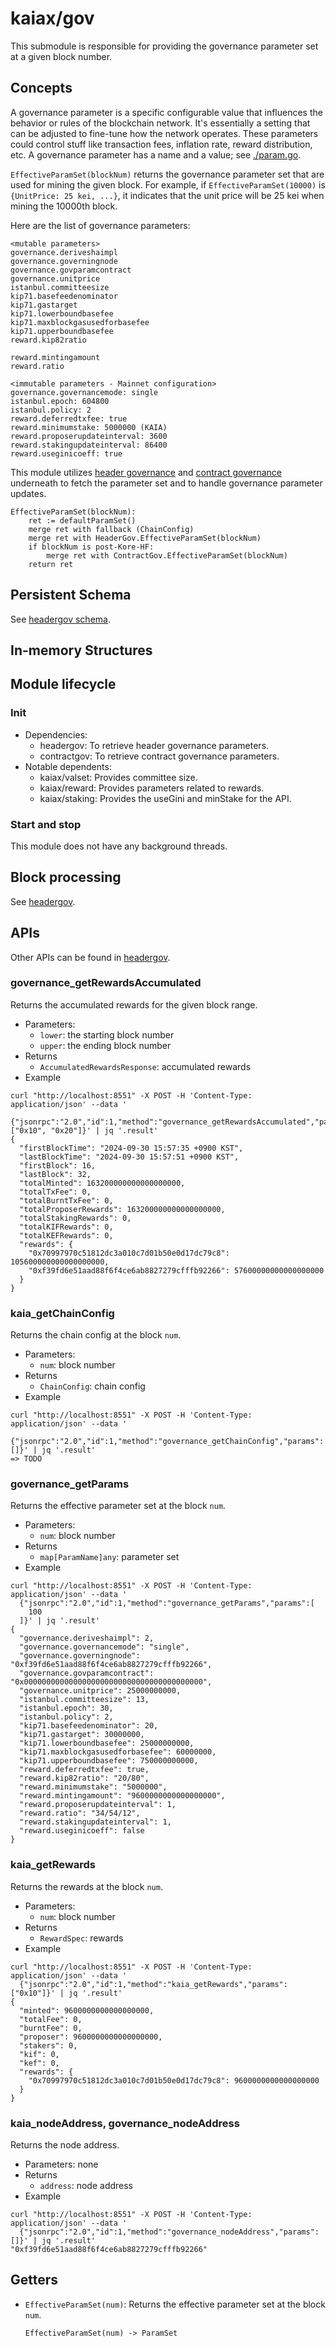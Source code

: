 # kaiax/gov

This submodule is responsible for providing the governance parameter set at a given block number.

## Concepts

A governance parameter is a specific configurable value that influences the behavior or rules of the blockchain network.
It's essentially a setting that can be adjusted to fine-tune how the network operates.
These parameters could control stuff like transaction fees, inflation rate, reward distribution, etc.
A governance parameter has a name and a value; see [./param.go](./param.go).

`EffectiveParamSet(blockNum)` returns the governance parameter set that are used for mining the given block.
For example, if `EffectiveParamSet(10000)` is `{UnitPrice: 25 kei, ...}`, it indicates that the unit price will be 25 kei when mining the 10000th block.

Here are the list of governance parameters:

```
<mutable parameters>
governance.deriveshaimpl
governance.governingnode
governance.govparamcontract
governance.unitprice
istanbul.committeesize
kip71.basefeedenominator
kip71.gastarget
kip71.lowerboundbasefee
kip71.maxblockgasusedforbasefee
kip71.upperboundbasefee
reward.kip82ratio

reward.mintingamount
reward.ratio

<immutable parameters - Mainnet configuration>
governance.governancemode: single
istanbul.epoch: 604800
istanbul.policy: 2
reward.deferredtxfee: true
reward.minimumstake: 5000000 (KAIA)
reward.proposerupdateinterval: 3600
reward.stakingupdateinterval: 86400
reward.useginicoeff: true
```

This module utilizes [header governance](./headergov/README.md) and [contract governance](./contractgov/README.md) underneath to fetch the parameter set and to handle governance parameter updates.

```
EffectiveParamSet(blockNum):
    ret := defaultParamSet()
    merge ret with fallback (ChainConfig)
    merge ret with HeaderGov.EffectiveParamSet(blockNum)
    if blockNum is post-Kore-HF:
        merge ret with ContractGov.EffectiveParamSet(blockNum)
    return ret
```

## Persistent Schema

See [headergov schema](./headergov/README.md#persistent-schema).

## In-memory Structures

## Module lifecycle

### Init

- Dependencies:
  - headergov: To retrieve header governance parameters.
  - contractgov: To retrieve contract governance parameters.
- Notable dependents:
  - kaiax/valset: Provides committee size.
  - kaiax/reward: Provides parameters related to rewards.
  - kaiax/staking: Provides the useGini and minStake for the API.

### Start and stop

This module does not have any background threads.

## Block processing

See [headergov](./headergov/README.md#Block-processing).

## APIs

Other APIs can be found in [headergov](./headergov/README.md#APIs).

### governance_getRewardsAccumulated

Returns the accumulated rewards for the given block range.

- Parameters:
  - `lower`: the starting block number
  - `upper`: the ending block number
- Returns
  - `AccumulatedRewardsResponse`: accumulated rewards
- Example

```
curl "http://localhost:8551" -X POST -H 'Content-Type: application/json' --data '
  {"jsonrpc":"2.0","id":1,"method":"governance_getRewardsAccumulated","params":["0x10", "0x20"]}' | jq '.result'
{
  "firstBlockTime": "2024-09-30 15:57:35 +0900 KST",
  "lastBlockTime": "2024-09-30 15:57:51 +0900 KST",
  "firstBlock": 16,
  "lastBlock": 32,
  "totalMinted": 163200000000000000000,
  "totalTxFee": 0,
  "totalBurntTxFee": 0,
  "totalProposerRewards": 163200000000000000000,
  "totalStakingRewards": 0,
  "totalKIFRewards": 0,
  "totalKEFRewards": 0,
  "rewards": {
    "0x70997970c51812dc3a010c7d01b50e0d17dc79c8": 105600000000000000000,
    "0xf39fd6e51aad88f6f4ce6ab8827279cfffb92266": 57600000000000000000
  }
}
```

### kaia_getChainConfig

Returns the chain config at the block `num`.

- Parameters:
  - `num`: block number
- Returns
  - `ChainConfig`: chain config
- Example

```
curl "http://localhost:8551" -X POST -H 'Content-Type: application/json' --data '
  {"jsonrpc":"2.0","id":1,"method":"governance_getChainConfig","params":[]}' | jq '.result'
=> TODO
```

### governance_getParams

Returns the effective parameter set at the block `num`.

- Parameters:
  - `num`: block number
- Returns
  - `map[ParamName]any`: parameter set
- Example

```
curl "http://localhost:8551" -X POST -H 'Content-Type: application/json' --data '
  {"jsonrpc":"2.0","id":1,"method":"governance_getParams","params":[
    100
  ]}' | jq '.result'
{
  "governance.deriveshaimpl": 2,
  "governance.governancemode": "single",
  "governance.governingnode": "0xf39fd6e51aad88f6f4ce6ab8827279cfffb92266",
  "governance.govparamcontract": "0x0000000000000000000000000000000000000000",
  "governance.unitprice": 25000000000,
  "istanbul.committeesize": 13,
  "istanbul.epoch": 30,
  "istanbul.policy": 2,
  "kip71.basefeedenominator": 20,
  "kip71.gastarget": 30000000,
  "kip71.lowerboundbasefee": 25000000000,
  "kip71.maxblockgasusedforbasefee": 60000000,
  "kip71.upperboundbasefee": 750000000000,
  "reward.deferredtxfee": true,
  "reward.kip82ratio": "20/80",
  "reward.minimumstake": "5000000",
  "reward.mintingamount": "9600000000000000000",
  "reward.proposerupdateinterval": 1,
  "reward.ratio": "34/54/12",
  "reward.stakingupdateinterval": 1,
  "reward.useginicoeff": false
}
```

### kaia_getRewards

Returns the rewards at the block `num`.

- Parameters:
  - `num`: block number
- Returns
  - `RewardSpec`: rewards
- Example
```
curl "http://localhost:8551" -X POST -H 'Content-Type: application/json' --data '
  {"jsonrpc":"2.0","id":1,"method":"kaia_getRewards","params":["0x10"]}' | jq '.result'
{
  "minted": 9600000000000000000,
  "totalFee": 0,
  "burntFee": 0,
  "proposer": 9600000000000000000,
  "stakers": 0,
  "kif": 0,
  "kef": 0,
  "rewards": {
    "0x70997970c51812dc3a010c7d01b50e0d17dc79c8": 9600000000000000000
  }
}
```


### kaia_nodeAddress, governance_nodeAddress

Returns the node address.

- Parameters: none
- Returns
  - `address`: node address
- Example

```
curl "http://localhost:8551" -X POST -H 'Content-Type: application/json' --data '
  {"jsonrpc":"2.0","id":1,"method":"governance_nodeAddress","params":[]}' | jq '.result'
"0xf39fd6e51aad88f6f4ce6ab8827279cfffb92266"
```


## Getters

- `EffectiveParamSet(num)`: Returns the effective parameter set at the block `num`.
  ```
  EffectiveParamSet(num) -> ParamSet
  ```
